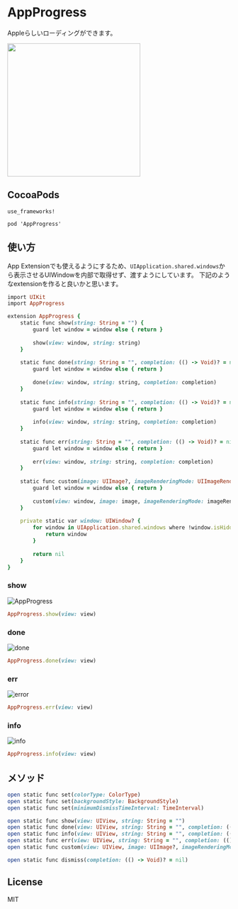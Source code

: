 # AppProgress
Appleらしいローディングができます。

<image src="https://user-images.githubusercontent.com/11258432/40573794-d5d4ffc2-6101-11e8-950c-db5545dea18a.gif" width="300">

## CocoaPods
```
use_frameworks!

pod 'AppProgress'
```

## 使い方
App Extensionでも使えるようにするため、`UIApplication.shared.windows`から表示させるUIWindowを内部で取得せず、渡すようにしています。
下記のようなextensionを作ると良いかと思います。
```ruby
import UIKit
import AppProgress

extension AppProgress {
    static func show(string: String = "") {
        guard let window = window else { return }
        
        show(view: window, string: string)
    }
    
    static func done(string: String = "", completion: (() -> Void)? = nil) {
        guard let window = window else { return }
        
        done(view: window, string: string, completion: completion)
    }
    
    static func info(string: String = "", completion: (() -> Void)? = nil) {
        guard let window = window else { return }
        
        info(view: window, string: string, completion: completion)
    }
    
    static func err(string: String = "", completion: (() -> Void)? = nil) {
        guard let window = window else { return }
        
        err(view: window, string: string, completion: completion)
    }
    
    static func custom(image: UIImage?, imageRenderingMode: UIImageRenderingMode = .alwaysTemplate, string: String = "", isRotation: Bool = false, completion: (() -> Void)? = nil) {
        guard let window = window else { return }
        
        custom(view: window, image: image, imageRenderingMode: imageRenderingMode, string: string, isRotation: isRotation, completion: completion)
    }
    
    private static var window: UIWindow? {
        for window in UIApplication.shared.windows where !window.isHidden && window.alpha > 0 && window.screen == UIScreen.main && window.windowLevel == UIWindowLevelNormal {
            return window
        }
        
        return nil
    }
}
```

### show
![AppProgress](https://user-images.githubusercontent.com/11258432/40573454-dc2e3208-60fc-11e8-8e0f-87952a46c10c.gif)
```ruby
AppProgress.show(view: view)
```

### done
![done](https://user-images.githubusercontent.com/11258432/40573722-60877890-6100-11e8-97d4-694c51161b59.gif)
```ruby
AppProgress.done(view: view)
```

### err
![error](https://user-images.githubusercontent.com/11258432/40573723-60ab03c8-6100-11e8-998f-ec5a34aa9024.gif)
```ruby
AppProgress.err(view: view)
```

### info
![info](https://user-images.githubusercontent.com/11258432/40573724-60cdba6c-6100-11e8-9f1b-42f0dbd8cffc.gif)
```ruby
AppProgress.info(view: view)
```

## メソッド
```ruby
open static func set(colorType: ColorType)
open static func set(backgroundStyle: BackgroundStyle)
open static func set(minimumDismissTimeInterval: TimeInterval)

open static func show(view: UIView, string: String = "")
open static func done(view: UIView, string: String = "", completion: (() -> Void)? = nil)
open static func info(view: UIView, string: String = "", completion: (() -> Void)? = nil)
open static func err(view: UIView, string: String = "", completion: (() -> Void)? = nil)
open static func custom(view: UIView, image: UIImage?, imageRenderingMode: UIImageRenderingMode = .alwaysTemplate, string: String = "", isRotation: Bool = false, completion: (() -> Void)? = nil)

open static func dismiss(completion: (() -> Void)? = nil)
```

## License
MIT
